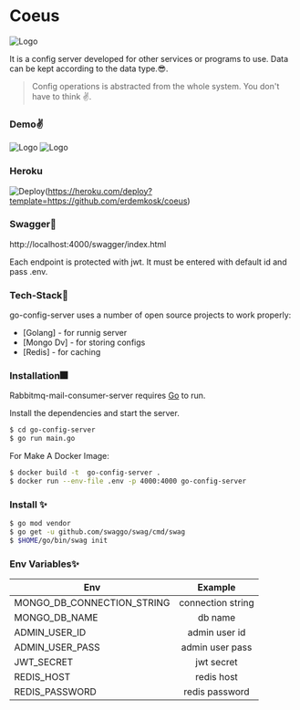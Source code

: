 # Coeus

![Logo](https://i.imgur.com/8t6Lo9I.jpg)


It is a config server developed for other services or programs to use. Data can be kept according to the data type.😎. 

> Config operations is abstracted from the whole system. You don't have to think ✌️.

### Demo✌️
![Logo](https://i.imgur.com/sAmY4b8.png)
![Logo](https://i.imgur.com/cRwwJBO.png)

### Heroku
![Deploy](https://heroku.com/deploy)(https://heroku.com/deploy?template=https://github.com/erdemkosk/coeus)


### Swagger🎉
http://localhost:4000/swagger/index.html

Each endpoint is protected with jwt. It must be entered with default id and pass .env.

### Tech-Stack🥰

go-config-server uses a number of open source projects to work properly:
* [Golang] - for runnig server
* [Mongo Dv] - for storing configs
* [Redis] - for caching

### Installation🎆

Rabbitmq-mail-consumer-server requires [Go](https://golang.org/) to run.

Install the dependencies and start the server.

```sh
$ cd go-config-server
$ go run main.go
```
For Make A Docker Image:

```sh
$ docker build -t  go-config-server .
$ docker run --env-file .env -p 4000:4000 go-config-server
```
### Install ✨

```sh
$ go mod vendor
$ go get -u github.com/swaggo/swag/cmd/swag
$ $HOME/go/bin/swag init
```

### Env Variables✨

| Env        | Example           
| ------------- |:-------------:
| MONGO_DB_CONNECTION_STRING      | connection string
| MONGO_DB_NAME   | db name      
| ADMIN_USER_ID | admin user id
| ADMIN_USER_PASS| admin user pass
| JWT_SECRET   | jwt secret      
| REDIS_HOST | redis host
| REDIS_PASSWORD      | redis password 
